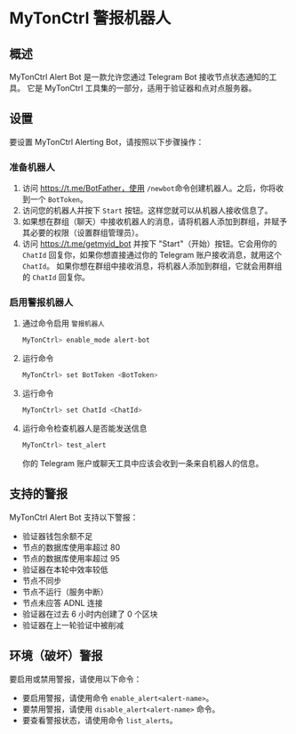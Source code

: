 # MyTonCtrl 警报机器人

## 概述

MyTonCtrl Alert Bot 是一款允许您通过 Telegram Bot 接收节点状态通知的工具。
它是 MyTonCtrl 工具集的一部分，适用于验证器和点对点服务器。

## 设置

要设置 MyTonCtrl Alerting Bot，请按照以下步骤操作：

### 准备机器人

1. 访问 https://t.me/BotFather，使用 `/newbot`命令创建机器人。之后，你将收到一个 `BotToken`。
2. 访问您的机器人并按下 `Start` 按钮。这样您就可以从机器人接收信息了。
3. 如果想在群组（聊天）中接收机器人的消息，请将机器人添加到群组，并赋予其必要的权限（设置群组管理员）。
4. 访问 https://t.me/getmyid_bot 并按下 "Start"（开始）按钮。它会用你的 `ChatId` 回复你，如果你想直接通过你的 Telegram 账户接收消息，就用这个 `ChatId`。
   如果你想在群组中接收消息，将机器人添加到群组，它就会用群组的 `ChatId` 回复你。

### 启用警报机器人

1. 通过命令启用 `警报机器人`

   ```bash
   MyTonCtrl> enable_mode alert-bot
   ```

2. 运行命令

   ```bash
   MyTonCtrl> set BotToken <BotToken>
   ```

3. 运行命令

   ```bash
   MyTonCtrl> set ChatId <ChatId>
   ```

4. 运行命令检查机器人是否能发送信息

   ```bash
   MyTonCtrl> test_alert
   ```

   你的 Telegram 账户或聊天工具中应该会收到一条来自机器人的信息。

## 支持的警报

MyTonCtrl Alert Bot 支持以下警报：

- 验证器钱包余额不足
- 节点的数据库使用率超过 80
- 节点的数据库使用率超过 95
- 验证器在本轮中效率较低
- 节点不同步
- 节点不运行（服务中断）
- 节点未应答 ADNL 连接
- 验证器在过去 6 小时内创建了 0 个区块
- 验证器在上一轮验证中被削减

## 环境（破坏）警报

要启用或禁用警报，请使用以下命令：

- 要启用警报，请使用命令 `enable_alert<alert-name>`。
- 要禁用警报，请使用 `disable_alert<alert-name>` 命令。
- 要查看警报状态，请使用命令 `list_alerts`。
